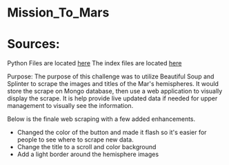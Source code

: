 # Mission_To_Mars

# Sources: 
Python Files are located [here](https://github.com/icheung487/Mission_To_Mars/blob/main/Mission_to_Mars_Challenge.ipynb)
The index files are located [here](https://github.com/icheung487/Mission_To_Mars/tree/main/Templates)

Purpose:
The purpose of this challenge was to utilize Beautiful Soup and Splinter to scrape the images and titles of the Mar's hemispheres.  It would store the scrape on Mongo database, then use a web application to visually display the scrape.  It is help provide live updated data if needed for upper management to visually see the information. 

Below is the finale web scraping with a few added enhancements.  
* Changed the color of the button and made it flash so it's easier for people to see where to scrape new data.
* Change the title to a scroll and color background
* Add a light border around the hemisphere images



